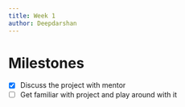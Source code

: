 ```yaml
---
title: Week 1
author: Deepdarshan
---
```


# Milestones

- [x] Discuss the project with mentor
- [ ] Get familiar with project and play around with it